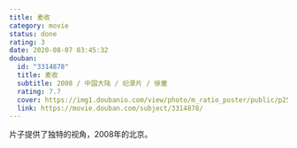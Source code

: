 ```yaml
---
title: 麦收
category: movie
status: done
rating: 3
date: 2020-08-07 03:45:32
douban:
  id: "3314878"
  title: 麦收
  subtitle: 2008 / 中国大陆 / 纪录片 / 徐童
  rating: 7.7
  cover: https://img1.doubanio.com/view/photo/m_ratio_poster/public/p2531135778.jpg
  link: https://movie.douban.com/subject/3314878/
---
```


片子提供了独特的视角，2008年的北京。